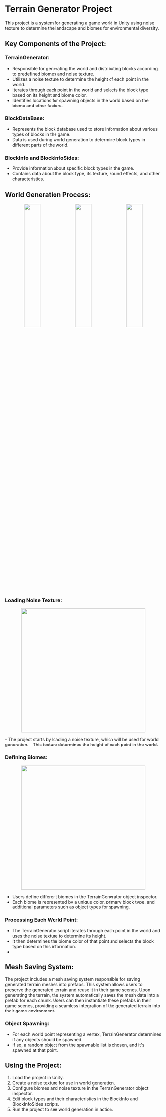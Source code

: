 # Terrain Generator Project

This project is a system for generating a game world in Unity using noise texture to determine the landscape and biomes for environmental diversity.

## Key Components of the Project:

### TerrainGenerator:
- Responsible for generating the world and distributing blocks according to predefined biomes and noise texture.
- Utilizes a noise texture to determine the height of each point in the world.
- Iterates through each point in the world and selects the block type based on its height and biome color.
- Identifies locations for spawning objects in the world based on the biome and other factors.

### BlockDataBase:
- Represents the block database used to store information about various types of blocks in the game.
- Data is used during world generation to determine block types in different parts of the world.

### BlockInfo and BlockInfoSides:
- Provide information about specific block types in the game.
- Contains data about the block type, its texture, sound effects, and other characteristics.

## World Generation Process:
<p align="middle">
  <img src="https://img001.prntscr.com/file/img001/LnNaSciWSW2c-3WOi-ROAw.png" width="32%" />
  <img src="https://img001.prntscr.com/file/img001/4CBywu6TQBGhSdUAnp9FnA.png" width="32%" /> 
  <img src="https://img001.prntscr.com/file/img001/N7Es3selTu-hiw2VPUwHdw.png" width="32%" />
</p>

### Loading Noise Texture:
<p align="center">
  <img src="https://img001.prntscr.com/file/img001/VbvnLzQJTb-s-31Web1KDQ.png" width="400" />
</p>
- The project starts by loading a noise texture, which will be used for world generation.
- This texture determines the height of each point in the world.

### Defining Biomes:
<p align="center">
  <img src="https://img001.prntscr.com/file/img001/gO_5PNtyR8yZBKVNdtBJ8A.png" width="400" />
</p>

- Users define different biomes in the TerrainGenerator object inspector.
- Each biome is represented by a unique color, primary block type, and additional parameters such as object types for spawning.

### Processing Each World Point:
- The TerrainGenerator script iterates through each point in the world and uses the noise texture to determine its height.
- It then determines the biome color of that point and selects the block type based on this information.
- 
## Mesh Saving System:
The project includes a mesh saving system responsible for saving generated terrain meshes into prefabs. 
This system allows users to preserve the generated terrain and reuse it in their game scenes.
Upon generating the terrain, the system automatically saves the mesh data into a prefab for each chunk. 
Users can then instantiate these prefabs in their game scenes, providing a seamless integration
of the generated terrain into their game environment.

### Object Spawning:
- For each world point representing a vertex, TerrainGenerator determines if any objects should be spawned.
- If so, a random object from the spawnable list is chosen, and it's spawned at that point.

## Using the Project:
1. Load the project in Unity.
2. Create a noise texture for use in world generation.
3. Configure biomes and noise texture in the TerrainGenerator object inspector.
4. Edit block types and their characteristics in the BlockInfo and BlockInfoSides scripts.
5. Run the project to see world generation in action.
